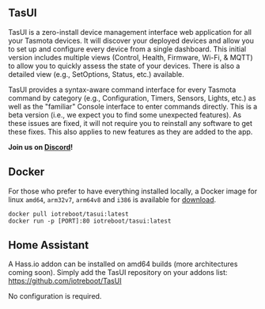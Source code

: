 ## TasUI
TasUI is a zero-install device management interface web application for all your Tasmota devices. 
It will discover your deployed devices and allow you to set up and configure every device from a single dashboard. 
This initial version includes multiple views (Control, Health, Firmware, Wi-Fi, & MQTT) to allow you to quickly assess the state of your devices. There is also a detailed view (e.g., SetOptions, Status, etc.) available. 

TasUI provides a syntax-aware command interface for every Tasmota command by category (e.g., Configuration, Timers, Sensors, Lights, etc.) as well as the "familiar" Console interface to enter commands directly. This is a beta version (i.e., we expect you to find some unexpected features). As these issues are fixed, it will not require you to reinstall any software to get these fixes. This also applies to new features as they are added to the app.

**Join us on [Discord](https://discord.gg/zc6az8J)!** 

## Docker
For those who prefer to have everything installed locally, a Docker image for linux `amd64`, `arm32v7`, `arm64v8` and `i386` is available for [download](https://hub.docker.com/repository/docker/iotreboot/tasui).

```
docker pull iotreboot/tasui:latest
docker run -p [PORT]:80 iotreboot/tasui:latest
```

## Home Assistant
A Hass.io addon can be installed on amd64 builds (more architectures coming soon). Simply add the TasUI repository on your addons list: https://github.com/iotreboot/TasUI

No configuration is required.
